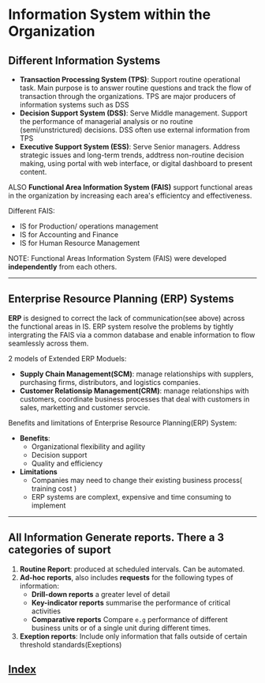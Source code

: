 # Information System within the Organization

## Different Information Systems

- __Transaction Processing System (TPS)__: Support routine operational task. Main purpose is to answer routine questions and track the flow of transaction through the organizations. TPS are major producers of information systems such as DSS
- __Decision Support System (DSS)__: Serve Middle management. Support the performance of managerial analysis or no routine (semi/unstrictured) decisions. DSS often use external information from TPS
- __Executive Support System (ESS)__: Serve Senior managers. Address strategic issues and long-term trends, addtress non-routine decision making, using portal with web interface, or digital dashboard to present content.

ALSO __Functional Area Information System (FAIS)__ support functional areas in the organization by increasing each area's efficientcy and effectiveness.

Different FAIS:

- IS for Production/ operations management
- IS for Accounting and Finance
- IS for Human Resource Management

NOTE: Functional Areas Information System (FAIS) were developed __independently__ from each others.

---

## Enterprise Resource Planning (ERP) Systems

__ERP__ is designed to correct the lack of communication(see above) across the functional areas in IS. ERP system resolve the problems by tightly intergrating the FAIS via a common database and enable information to flow seamlessly across them.

2 models of Extended ERP Moduels:

- __Supply Chain Management(SCM)__: manage relationships with supplers, purchasing firms, distributors, and logistics companies.
- __Customer Relationsip Management(CRM)__: manage relationships with customers, coordinate business processes that deal with customers in sales, marketting and customer servcie.

Benefits and limitations of Enterprise Resource Planning(ERP) System:

- __Benefits__:
  - Organizational flexibility and agility
  - Decision support
  - Quality and efficiency
- __Limitations__
  - Companies may need to change their existing business process( training cost )
  - ERP systems are complext, expensive and time consuming to implement

---

## All Information Generate reports. There a 3 categories of suport

1. __Routine Report__: produced at scheduled intervals. Can be automated.
1. __Ad-hoc reports__, also includes __requests__ for the following types of information:
   - __Drill-down reports__ a greater level of detail
   - __Key-indicator reports__ summarise the performance of critical activities
   - __Comparative reports__ Compare `e.g` performance of different business units or of a single unit during different times.
1. __Exeption reports__: Include only information that falls outside of certain threshold standards(Exeptions)

## [__Index__](../index.md)
